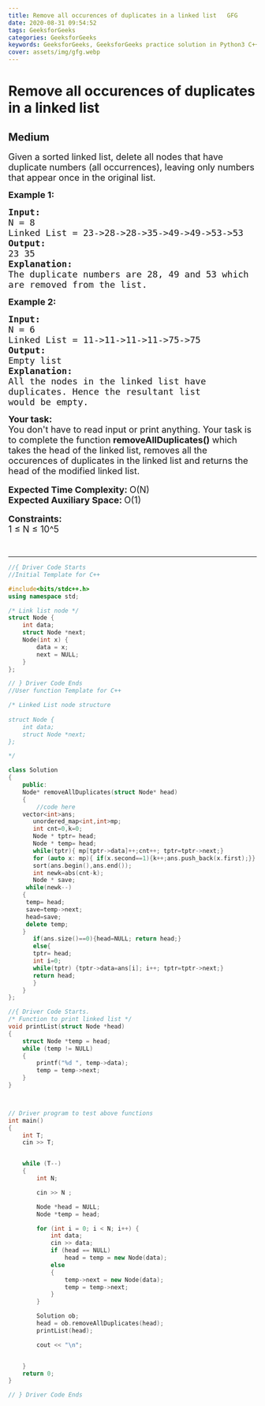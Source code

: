 ```yaml
---
title: Remove all occurences of duplicates in a linked list   GFG
date: 2020-08-31 09:54:52
tags: GeeksforGeeks
categories: GeeksforGeeks
keywords: GeeksforGeeks, GeeksforGeeks practice solution in Python3 C++ Java, Remove all occurences of duplicates in a linked list - GFG solution
cover: assets/img/gfg.webp
---
```



# Remove all occurences of duplicates in a linked list
## Medium
<div class="problems_problem_content__Xm_eO"><p><span style="font-size:18px">Given a sorted linked list, delete all nodes that have duplicate numbers (all occurrences), leaving only numbers that appear once in the original list.&nbsp;</span></p>

<p><span style="font-size:18px"><strong>Example 1:</strong></span></p>

<pre><span style="font-size:18px"><strong>Input: </strong></span>
<span style="font-size:18px">N = 8</span>
<span style="font-size:18px">Linked List = 23-&gt;28-&gt;28-&gt;35-&gt;49-&gt;49-&gt;53-&gt;53</span>
<span style="font-size:18px"><strong>Output:</strong> 
23 35</span>
<span style="font-size:18px"><strong>Explanation:</strong></span>
<span style="font-size:18px">The duplicate numbers are 28, 49 and 53 which 
are removed from the list.</span></pre>

<p><span style="font-size:18px"><strong>Example 2:</strong></span></p>

<pre><span style="font-size:18px"><strong>Input:</strong></span>
<span style="font-size:18px">N =<strong> </strong>6</span>
<span style="font-size:18px">Linked List =<strong> </strong>11-&gt;11-&gt;11-&gt;11-&gt;75-&gt;75</span>
<span style="font-size:18px"><strong>Output: 
</strong>Empty list</span>
<span style="font-size:18px"><strong>Explanation:</strong></span>
<span style="font-size:18px">All the nodes in the linked list have 
duplicates. </span><span style="font-size:18px">Hence the resultant list 
would be empty.</span></pre>

<div><span style="font-size:18px"><strong>Your task:</strong></span></div>

<div><span style="font-size:18px">You don't have to read input or print anything. Your task is to complete the function <strong>removeAllDuplicates()</strong>&nbsp;which takes the head of the linked list,&nbsp;removes&nbsp;all the occurences of duplicates in the linked list and returns the head of the modified linked list.</span></div>

<div>&nbsp;</div>

<div><span style="font-size:18px"><strong>Expected Time Complexity: </strong>O(N)</span></div>

<div><span style="font-size:18px"><strong>Expected Auxiliary Space: </strong>O(1)</span></div>

<div>&nbsp;</div>

<div><span style="font-size:18px"><strong>Constraints:</strong></span></div>

<div><span style="font-size:18px">1 ≤ N&nbsp;≤ 10^5</span></div>

<p>&nbsp;</p>
</div>

---




```cpp
//{ Driver Code Starts
//Initial Template for C++

#include<bits/stdc++.h>
using namespace std;

/* Link list node */
struct Node {
	int data;
	struct Node *next;
	Node(int x) {
		data = x;
		next = NULL;
	}
};

// } Driver Code Ends
//User function Template for C++

/* Linked List node structure
    
struct Node {
	int data;
	struct Node *next;
};

*/

class Solution
{
    public:
    Node* removeAllDuplicates(struct Node* head)
    {
        //code here
    vector<int>ans;
       unordered_map<int,int>mp;
       int cnt=0,k=0;
       Node * tptr= head;
       Node * temp= head;
       while(tptr){ mp[tptr->data]++;cnt++; tptr=tptr->next;}
       for (auto x: mp){ if(x.second==1){k++;ans.push_back(x.first);}}
       sort(ans.begin(),ans.end());
       int newk=abs(cnt-k);
       Node * save;
     while(newk--)
    {
     temp= head;
     save=temp->next;
     head=save;
     delete temp;
    }
       if(ans.size()==0){head=NULL; return head;}
       else{
       tptr= head;
       int i=0;
       while(tptr) {tptr->data=ans[i]; i++; tptr=tptr->next;}
       return head;
       }
    }
};

//{ Driver Code Starts.
/* Function to print linked list */
void printList(struct Node *head)
{
	struct Node *temp = head;
	while (temp != NULL)
	{
		printf("%d ", temp->data);
		temp = temp->next;
	}
}



// Driver program to test above functions
int main()
{
	int T;
	cin >> T;


	while (T--)
	{
		int N;

		cin >> N ;

		Node *head = NULL;
		Node *temp = head;

		for (int i = 0; i < N; i++) {
			int data;
			cin >> data;
			if (head == NULL)
				head = temp = new Node(data);
			else
			{
				temp->next = new Node(data);
				temp = temp->next;
			}
		}

		Solution ob;
		head = ob.removeAllDuplicates(head);
		printList(head);

		cout << "\n";


	}
	return 0;
}

// } Driver Code Ends
```
